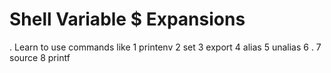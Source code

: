 # Shell Variable $ Expansions
. Learn to use commands like
1 printenv
2 set
3 export
4 alias
5 unalias
6 .
7 source
8 printf
